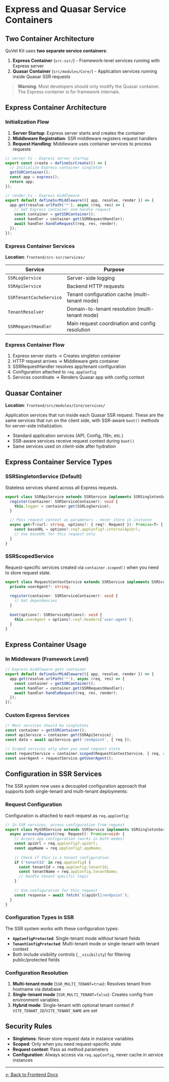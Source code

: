 # Express and Quasar Service Containers

## Two Container Architecture

QuVel Kit uses **two separate service containers**:

1. **Express Container** (`src-ssr/`) - Framework-level services running with Express server
2. **Quasar Container** (`src/modules/Core/`) - Application services running inside Quasar SSR requests

> **Warning**: Most developers should only modify the Quasar container. The Express container is for framework internals.

## Express Container Architecture

### Initialization Flow

1. **Server Startup**: Express server starts and creates the container
2. **Middleware Registration**: SSR middleware registers request handlers  
3. **Request Handling**: Middleware uses container services to process requests

```ts
// server.ts - Express server startup
export const create = defineSsrCreate(() => {
  // Initialize Express container singleton
  getSSRContainer();
  const app = express();
  return app;
});
```

```ts
// render.ts - Express middleware
export default defineSsrMiddleware(({ app, resolve, render }) => {
  app.get(resolve.urlPath('*'), async (req, res) => {
    // Get Express container and handle request
    const container = getSSRContainer();
    const handler = container.get(SSRRequestHandler);
    await handler.handleRequest(req, res, render);
  });
});
```

### Express Container Services

**Location**: `frontend/src-ssr/services/`

| Service | Purpose |
|---------|---------|
| `SSRLogService` | Server-side logging |
| `SSRApiService` | Backend HTTP requests |
| `SSRTenantCacheService` | Tenant configuration cache (multi-tenant mode) |
| `TenantResolver` | Domain-to-tenant resolution (multi-tenant mode) |
| `SSRRequestHandler` | Main request coordination and config resolution |

### Express Container Flow

1. Express server starts → Creates singleton container
2. HTTP request arrives → Middleware gets container  
3. SSRRequestHandler resolves app/tenant configuration
4. Configuration attached to `req.appConfig`
5. Services coordinate → Renders Quasar app with config context

## Quasar Container

**Location**: `frontend/src/modules/Core/services/`

Application services that run inside each Quasar SSR request. These are the same services that run on the client side, with SSR-aware `boot()` methods for server-side initialization.

- Standard application services (API, Config, I18n, etc.)
- SSR-aware services receive request context during `boot()`
- Same services used on client-side after hydration

## Express Container Service Types

### SSRSingletonService (Default)

Stateless services shared across all Express requests.

```ts
export class SSRApiService extends SSRService implements SSRSingletonService {
  register(container: SSRServiceContainer): void {
    this.logger = container.get(SSRLogService);
  }

  // Pass request context as parameters - never store in instance
  async get<T>(url: string, options?: { req?: Request }): Promise<T> {
    const baseURL = options?.req?.appConfig?.internalApiUrl;
    // Use baseURL for this request only
  }
}
```

### SSRScopedService

Request-specific services created via `container.scoped()` when you need to store request state.

```ts
export class RequestContextService extends SSRService implements SSRScopedService {
  private userAgent?: string;
  
  register(container: SSRServiceContainer): void {
    // Get dependencies
  }
  
  boot(options?: SSRServiceOptions): void {
    this.userAgent = options?.req?.headers['user-agent'];
  }
}
```

## Express Container Usage

### In Middleware (Framework Level)

```ts
// Express middleware gets container
export default defineSsrMiddleware(({ app, resolve, render }) => {
  app.get(resolve.urlPath('*'), async (req, res) => {
    const container = getSSRContainer();
    const handler = container.get(SSRRequestHandler);
    await handler.handleRequest(req, res, render);
  });
});
```

### Custom Express Services

```ts
// Most services should be singletons
const container = getSSRContainer();
const apiService = container.get(SSRApiService);
const data = await apiService.get('/endpoint', { req });

// Scoped services only when you need request state
const requestService = container.scoped(RequestContextService, { req, res });
const userAgent = requestService.getUserAgent();
```

## Configuration in SSR Services

The SSR system now uses a decoupled configuration approach that supports both single-tenant and multi-tenant deployments:

### Request Configuration

Configuration is attached to each request as `req.appConfig`:

```ts
// In SSR services, access configuration from request
export class MySSRService extends SSRService implements SSRSingletonService {
  async processRequest(req: Request): Promise<void> {
    // Access app configuration (works in both modes)
    const apiUrl = req.appConfig?.apiUrl;
    const appName = req.appConfig?.appName;
    
    // Check if this is a tenant configuration
    if ('tenantId' in req.appConfig) {
      const tenantId = req.appConfig.tenantId;
      const tenantName = req.appConfig.tenantName;
      // Handle tenant-specific logic
    }
    
    // Use configuration for this request
    const response = await fetch(`${apiUrl}/endpoint`);
  }
}
```

### Configuration Types in SSR

The SSR system works with these configuration types:

- **`AppConfigProtected`**: Single-tenant mode without tenant fields
- **`TenantConfigProtected`**: Multi-tenant mode or single-tenant with tenant context
- Both include visibility controls (`__visibility`) for filtering public/protected fields

### Configuration Resolution

1. **Multi-tenant mode** (`SSR_MULTI_TENANT=true`): Resolves tenant from hostname via database
2. **Single-tenant mode** (`SSR_MULTI_TENANT=false`): Creates config from environment variables
3. **Hybrid mode**: Single-tenant with optional tenant context if `VITE_TENANT_ID`/`VITE_TENANT_NAME` are set

## Security Rules

- **Singletons**: Never store request data in instance variables
- **Scoped**: Only when you need request-specific state  
- **Request context**: Pass as method parameters
- **Configuration**: Always access via `req.appConfig`, never cache in service instances

---

[← Back to Frontend Docs](./README.md)
